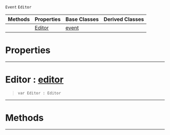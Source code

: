  `Event` `Editor`



|Methods|Properties|Base Classes|Derived Classes|
|---|---|---|---|
| |[ Editor](https://github.com/ZilchEngine/ZilchDocs/blob/master/code_reference/class_reference/editorevent.markdown#editor-zero-engine-docum)|[event](https://github.com/ZilchEngine/ZilchDocs/blob/master/code_reference/class_reference/event.markdown)| |


 #  Properties


---  
 #  Editor : [editor](https://github.com/ZilchEngine/ZilchDocs/blob/master/code_reference/class_reference/editor.markdown)

> 
> ``` lang=cpp, name=Nada
> var Editor : Editor


---  
 #  Methods


---  
 

 